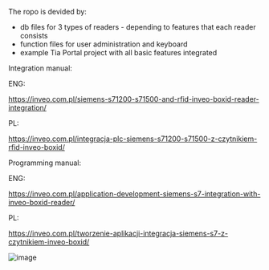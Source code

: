 The ropo is devided by:

- db files for 3 types of readers - depending to features that each reader consists
- function files for user administration and keyboard
- example Tia Portal project with all basic features integrated

Integration manual: 

ENG:

https://inveo.com.pl/siemens-s71200-s71500-and-rfid-inveo-boxid-reader-integration/

PL:

https://inveo.com.pl/integracja-plc-siemens-s71200-s71500-z-czytnikiem-rfid-inveo-boxid/

Programming manual: 

ENG:

https://inveo.com.pl/application-development-siemens-s7-integration-with-inveo-boxid-reader/

PL:

https://inveo.com.pl/tworzenie-aplikacji-integracja-siemens-s7-z-czytnikiem-inveo-boxid/

![image](https://github.com/user-attachments/assets/434a9a20-980d-4eb0-ba5d-64c62338f716)
